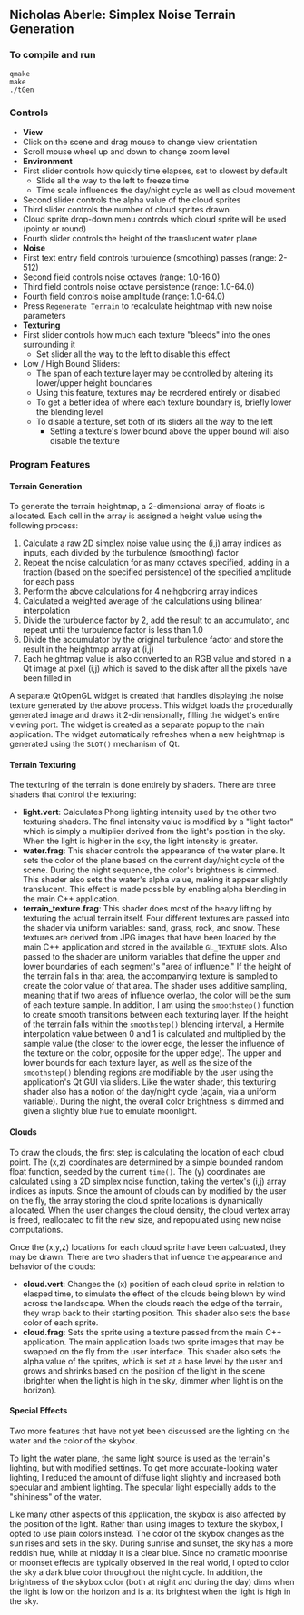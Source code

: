 ## Nicholas Aberle: Simplex Noise Terrain Generation

### To compile and run
```
qmake
make
./tGen
```

### Controls
* **View**
 * Click on the scene and drag mouse to change view orientation
 * Scroll mouse wheel up and down to change zoom level
* **Environment**
 * First slider controls how quickly time elapses, set to slowest by default
    * Slide all the way to the left to freeze time
    * Time scale influences the day/night cycle as well as cloud movement
 * Second slider controls the alpha value of the cloud sprites
 * Third slider controls the number of cloud sprites drawn
 * Cloud sprite drop-down menu controls which cloud sprite will be used (pointy or round)
 * Fourth slider controls the height of the translucent water plane
* **Noise**
 * First text entry field controls turbulence (smoothing) passes (range: 2-512)
 * Second field controls noise octaves (range: 1.0-16.0)
 * Third field controls noise octave persistence (range: 1.0-64.0)
 * Fourth field controls noise amplitude (range: 1.0-64.0)
 * Press `Regenerate Terrain` to recalculate heightmap with new noise parameters
* **Texturing**
 * First slider controls how much each texture "bleeds" into the ones surrounding it
   * Set slider all the way to the left to disable this effect
 * Low / High Bound Sliders:
    * The span of each texture layer may be controlled by altering its lower/upper height boundaries
    * Using this feature, textures may be reordered entirely or disabled
    * To get a better idea of where each texture boundary is, briefly lower the blending level
    * To disable a texture, set both of its sliders all the way to the left
      * Setting a texture's lower bound above the upper bound will also disable the texture


### Program Features


#### Terrain Generation
To generate the terrain heightmap, a 2-dimensional array of floats is allocated. Each cell in the array is assigned a height value using the following process:

1. Calculate a raw 2D simplex noise value using the (i,j) array indices as inputs, each divided by the turbulence (smoothing) factor
2. Repeat the noise calculation for as many octaves specified, adding in a fraction (based on the specified persistence) of the specified amplitude for each pass
3. Perform the above calculations for 4 neihgboring array indices
4. Calculated a weighted average of the calculations using bilinear interpolation
5. Divide the turbulence factor by 2, add the result to an accumulator, and repeat until the turbulence factor is less than 1.0
6. Divide the accumulator by the original turbulence factor and store the result in the heightmap array at (i,j)
7. Each heightmap value is also converted to an RGB value and stored in a Qt image at pixel (i,j) which is saved to the disk after all the pixels have been filled in

A separate QtOpenGL widget is created that handles displaying the noise texture generated by the above process. This widget loads the procedurally generated image and draws it 2-dimensionally, filling the widget's entire viewing port. The widget is created as a separate popup to the main application. The widget automatically refreshes when a new heightmap is generated using the `SLOT()` mechanism of Qt.


#### Terrain Texturing
The texturing of the terrain is done entirely by shaders. There are three shaders that control the texturing:
* **light.vert**: Calculates Phong lighting intensity used by the other two texturing shaders. The final intensity value is modified by a "light factor" which is simply a multiplier derived from the light's position in the sky. When the light is higher in the sky, the light intensity is greater.
* **water.frag**: This shader controls the appearance of the water plane. It sets the color of the plane based on the current day/night cycle of the scene. During the night sequence, the color's brightness is dimmed. This shader also sets the water's alpha value, making it appear slightly translucent. This effect is made possible by enabling alpha blending in the main C++ application.
* **terrain_texture.frag**: This shader does most of the heavy lifting by texturing the actual terrain itself. Four different textures are passed into the shader via uniform variables: sand, grass, rock, and snow. These textures are derived from JPG images that have been loaded by the main C++ application and stored in the available `GL_TEXTURE` slots. Also passed to the shader are uniform variables that define the upper and lower boundaries of each segment's "area of influence." If the height of the terrain falls in that area, the accompanying texture is sampled to create the color value of that area. The shader uses additive sampling, meaning that if two areas of influence overlap, the color will be the sum of each texture sample. In addition, I am using the `smoothstep()` function to create smooth transitions between each texturing layer. If the height of the terrain falls within the `smoothstep()` blending interval, a Hermite interpolation value between 0 and 1 is calculated and multiplied by the sample value (the closer to the lower edge, the lesser the influence of the texture on the color, opposite for the upper edge). The upper and lower bounds for each texture layer, as well as the size of the `smoothstep()` blending regions are modifiable by the user using the application's Qt GUI via sliders. Like the water shader, this texturing shader also has a notion of the day/night cycle (again, via a uniform variable). During the night, the overall color brightness is dimmed and given a slightly blue hue to emulate moonlight.


#### Clouds
To draw the clouds, the first step is calculating the location of each cloud point. The (x,z) coordinates are determined by a simple bounded random float function, seeded by the current `time()`. The (y) coordinates are calculated using a 2D simplex noise function, taking the vertex's (i,j) array indices as inputs. Since the amount of clouds can by modified by the user on the fly, the array storing the cloud sprite locations is dynamically allocated. When the user changes the cloud density, the cloud vertex array is freed, reallocated to fit the new size, and repopulated using new noise computations.

Once the (x,y,z) locations for each cloud sprite have been calcuated, they may be drawn. There are two shaders that influence the appearance and behavior of the clouds:
* **cloud.vert**: Changes the (x) position of each cloud sprite in relation to elasped time, to simulate the effect of the clouds being blown by wind across the landscape. When the clouds reach the edge of the terrain, they wrap back to their starting position. This shader also sets the base color of each sprite.
* **cloud.frag**: Sets the sprite using a texture passed from the main C++ application. The main application loads two sprite images that may be swapped on the fly from the user interface. This shader also sets the alpha value of the sprites, which is set at a base level by the user and grows and shrinks based on the position of the light in the scene (brighter when the light is high in the sky, dimmer when light is on the horizon).


#### Special Effects
Two more features that have not yet been discussed are the lighting on the water and the color of the skybox. 

To light the water plane, the same light source is used as the terrain's lighting, but with modified settings. To get more accurate-looking water lighting, I reduced the amount of diffuse light slightly and increased both specular and ambient lighting. The specular light especially adds to the "shininess" of the water.

Like many other aspects of this application, the skybox is also affected by the position of the light. Rather than using images to texture the skybox, I opted to use plain colors instead. The color of the skybox changes as the sun rises and sets in the sky. During sunrise and sunset, the sky has a more reddish hue, while at midday it is a clear blue. Since no dramatic moonrise or moonset effects are typically observed in the real world, I opted to color the sky a dark blue color throughout the night cycle. In addition, the brightness of the skybox color (both at night and during the day) dims when the light is low on the horizon and is at its brightest when the light is high in the sky.
